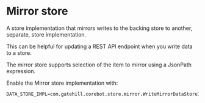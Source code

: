 # Mirror store

A store implementation that mirrors writes to the backing store to another, separate, store implementation.

This can be helpful for updating a REST API endpoint when you write data to a store.

The mirror store supports selection of the item to mirror using a JsonPath expression.

Enable the Mirror store implementation with:

    DATA_STORE_IMPL=com.gatehill.corebot.store.mirror.WriteMirrorDataStoreImpl
